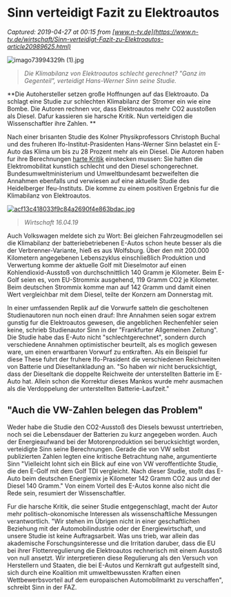 # Sinn verteidigt Fazit zu Elektroautos

_Captured: 2019-04-27 at 00:15 from [www.n-tv.de](https://www.n-tv.de/wirtschaft/Sinn-verteidigt-Fazit-zu-Elektroautos-article20989625.html)_

![imago73994329h \(1\).jpg](https://apps-cloud.n-tv.de/img/20989655-1556269660000/16-9/750/imago73994329h-1-.jpg)

> _Die Klimabilanz von Elektroautos schlecht gerechnet? "Ganz im Gegenteil", verteidigt Hans-Werner Sinn seine Studie._

**Die Autohersteller setzen große Hoffnungen auf das Elektroauto. Da schlagt eine Studie zur schlechten Klimabilanz der Stromer ein wie eine Bombe. Die Autoren rechnen vor, dass Elektroautos mehr CO2 ausstoßen als Diesel. Dafur kassieren sie harsche Kritik. Nun verteidigen die Wissenschaftler ihre Zahlen. **

Nach einer brisanten Studie des Kolner Physikprofessors Christoph Buchal und des fruheren Ifo-Institut-Prasidenten Hans-Werner Sinn belastet ein E-Auto das Klima um bis zu 28 Prozent mehr als ein Diesel. Die Autoren haben fur ihre Berechnungen [harte Kritik](https://www.n-tv.de/wirtschaft/Nein-Elektroautos-sind-kein-Schwindel-article20984374.html) einstecken mussen: Sie hatten die Elektromobilitat kunstlich schlecht und den Diesel schongerechnet. Bundesumweltministerium und Umweltbundesamt bezweifelten die Annahmen ebenfalls und verwiesen auf eine aktuelle Studie des Heidelberger Ifeu-Instituts. Die komme zu einem positiven Ergebnis fur die Klimabilanz von Elektroautos.

[ ![acf13c418033f9c84a2690f4e863bdac.jpg](https://apps-cloud.n-tv.de/img/20971542-1555410481000/16-9/1136/acf13c418033f9c84a2690f4e863bdac.jpg) ](https://www.n-tv.de/mediathek/videos/wirtschaft/VW-feiert-Weltpremiere-bei-der-Auto-Shanghai-2019-article20970968.html)

> _Wirtschaft 16.04.19_

Auch Volkswagen meldete sich zu Wort: Bei gleichen Fahrzeugmodellen sei die Klimabilanz der batteriebetriebenen E-Autos schon heute besser als die der Verbrenner-Variante, hieß es aus Wolfsburg. Über den mit 200.000 Kilometern angegebenen Lebenszyklus einschließlich Produktion und Verwertung komme der aktuelle Golf mit Dieselmotor auf einen Kohlendioxid-Ausstoß von durchschnittlich 140 Gramm je Kilometer. Beim E-Golf seien es, vom EU-Strommix ausgehend, 119 Gramm CO2 je Kilometer. Beim deutschen Strommix komme man auf 142 Gramm und damit einen Wert vergleichbar mit dem Diesel, teilte der Konzern am Donnerstag mit.

In einer umfassenden Replik auf die Vorwurfe satteln die gescholtenen Studienautoren nun noch einen drauf: Ihre Annahmen seien sogar extrem gunstig fur die Elektroautos gewesen, die angeblichen Rechenfehler seien keine, schrieb Studienautor Sinn in der "Frankfurter Allgemeinen Zeitung". Die Studie habe das E-Auto nicht "schlechtgerechnet", sondern durch verschiedene Annahmen optimistischer beurteilt, als es moglich gewesen ware, um einen erwartbaren Vorwurf zu entkraften. Als ein Beispiel fur diese These fuhrt der fruhere Ifo-Prasident die verschiedenen Reichweiten von Batterie und Dieseltankladung an. "So haben wir nicht berucksichtigt, dass der Dieseltank die doppelte Reichweite der unterstellten Batterie im E-Auto hat. Allein schon die Korrektur dieses Mankos wurde mehr ausmachen als die Verdoppelung der unterstellten Batterie-Laufzeit."

## "Auch die VW-Zahlen belegen das Problem"

Weder habe die Studie den CO2-Ausstoß des Diesels bewusst untertrieben, noch sei die Lebensdauer der Batterien zu kurz angegeben worden. Auch der Energieaufwand bei der Motorenproduktion sei berucksichtigt worden, verteidigte Sinn seine Berechnungen. Gerade die von VW selbst publizierten Zahlen legten eine kritische Betrachtung nahe, argumentierte Sinn "Vielleicht lohnt sich ein Blick auf eine von VW veroffentlichte Studie, die den E-Golf mit dem Golf TDI vergleicht. Nach dieser Studie, stoßt das E-Auto beim deutschen Energiemix je Kilometer 142 Gramm CO2 aus und der Diesel 140 Gramm." Von einem Vorteil des E-Autos konne also nicht die Rede sein, resumiert der Wissenschaftler.

Fur die harsche Kritik, die seiner Studie entgegenschlagt, macht der Autor mehr politisch-okonomische Interessen als wissenschaftliche Messungen verantwortlich. "Wir stehen im Übrigen nicht in einer geschaftlichen Beziehung mit der Automobilindustrie oder der Energiewirtschaft, und unsere Studie ist keine Auftragsarbeit. Was uns trieb, war allein das akademische Forschungsinteresse und die Irritation daruber, dass die EU bei ihrer Flottenregulierung die Elektroautos rechnerisch mit einem Ausstoß von null ansetzt. Wir interpretieren diese Regulierung als den Versuch von Herstellern und Staaten, die bei E-Autos und Kernkraft gut aufgestellt sind, sich durch eine Koalition mit umweltbewussten Kraften einen Wettbewerbsvorteil auf dem europaischen Automobilmarkt zu verschaffen", schreibt Sinn in der FAZ.
